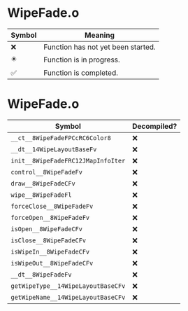 # WipeFade.o
| Symbol | Meaning 
| ------------- | ------------- 
| :x: | Function has not yet been started. 
| :eight_pointed_black_star: | Function is in progress. 
| :white_check_mark: | Function is completed. 


# WipeFade.o
| Symbol | Decompiled? |
| ------------- | ------------- |
| `__ct__8WipeFadeFPCcRC6Color8` | :x: |
| `__dt__14WipeLayoutBaseFv` | :x: |
| `init__8WipeFadeFRC12JMapInfoIter` | :x: |
| `control__8WipeFadeFv` | :x: |
| `draw__8WipeFadeCFv` | :x: |
| `wipe__8WipeFadeFl` | :x: |
| `forceClose__8WipeFadeFv` | :x: |
| `forceOpen__8WipeFadeFv` | :x: |
| `isOpen__8WipeFadeCFv` | :x: |
| `isClose__8WipeFadeCFv` | :x: |
| `isWipeIn__8WipeFadeCFv` | :x: |
| `isWipeOut__8WipeFadeCFv` | :x: |
| `__dt__8WipeFadeFv` | :x: |
| `getWipeType__14WipeLayoutBaseCFv` | :x: |
| `getWipeName__14WipeLayoutBaseCFv` | :x: |
